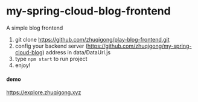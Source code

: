 # my-spring-cloud-blog-frontend
A simple blog frontend

1. git clone https://github.com/zhuqigong/play-blog-frontend.git
2. config your backend server (https://github.com/zhuqigong/my-spring-cloud-blog) address in data/DataUrl.js
3. type `npm start` to run project
4. enjoy!

#### demo
https://explore.zhuqigong.xyz
